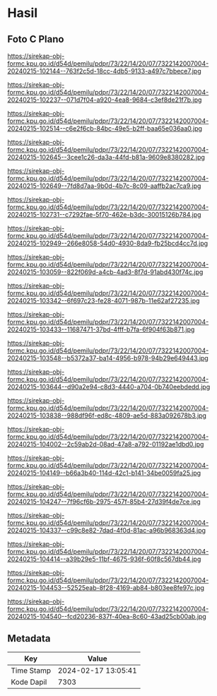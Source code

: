 # Hasil

## Foto C Plano

https://sirekap-obj-formc.kpu.go.id/d54d/pemilu/pdpr/73/22/14/20/07/7322142007004-20240215-102144--763f2c5d-18cc-4db5-9133-a497c7bbece7.jpg

https://sirekap-obj-formc.kpu.go.id/d54d/pemilu/pdpr/73/22/14/20/07/7322142007004-20240215-102237--071d7f04-a920-4ea8-9684-c3ef8de21f7b.jpg

https://sirekap-obj-formc.kpu.go.id/d54d/pemilu/pdpr/73/22/14/20/07/7322142007004-20240215-102514--c6e2f6cb-84bc-49e5-b2ff-baa65e036aa0.jpg

https://sirekap-obj-formc.kpu.go.id/d54d/pemilu/pdpr/73/22/14/20/07/7322142007004-20240215-102645--3cee1c26-da3a-44fd-b81a-9609e8380282.jpg

https://sirekap-obj-formc.kpu.go.id/d54d/pemilu/pdpr/73/22/14/20/07/7322142007004-20240215-102649--7fd8d7aa-9b0d-4b7c-8c09-aaffb2ac7ca9.jpg

https://sirekap-obj-formc.kpu.go.id/d54d/pemilu/pdpr/73/22/14/20/07/7322142007004-20240215-102731--c7292fae-5f70-462e-b3dc-30015126b784.jpg

https://sirekap-obj-formc.kpu.go.id/d54d/pemilu/pdpr/73/22/14/20/07/7322142007004-20240215-102949--266e8058-54d0-4930-8da9-fb25bcd4cc7d.jpg

https://sirekap-obj-formc.kpu.go.id/d54d/pemilu/pdpr/73/22/14/20/07/7322142007004-20240215-103059--822f069d-a4cb-4ad3-8f7d-91abd430f74c.jpg

https://sirekap-obj-formc.kpu.go.id/d54d/pemilu/pdpr/73/22/14/20/07/7322142007004-20240215-103342--6f697c23-fe28-4071-987b-11e62af27235.jpg

https://sirekap-obj-formc.kpu.go.id/d54d/pemilu/pdpr/73/22/14/20/07/7322142007004-20240215-103433--11687471-37bd-4fff-b7fa-6f904f63b871.jpg

https://sirekap-obj-formc.kpu.go.id/d54d/pemilu/pdpr/73/22/14/20/07/7322142007004-20240215-103548--b5372a37-ba14-4956-b978-94b29e649443.jpg

https://sirekap-obj-formc.kpu.go.id/d54d/pemilu/pdpr/73/22/14/20/07/7322142007004-20240215-103644--d90a2e94-c8d3-4440-a704-0b740eebdedd.jpg

https://sirekap-obj-formc.kpu.go.id/d54d/pemilu/pdpr/73/22/14/20/07/7322142007004-20240215-103838--988df96f-ed8c-4809-ae5d-883a092678b3.jpg

https://sirekap-obj-formc.kpu.go.id/d54d/pemilu/pdpr/73/22/14/20/07/7322142007004-20240215-104002--2c59ab2d-08ad-47a8-a792-01192ae1dbd0.jpg

https://sirekap-obj-formc.kpu.go.id/d54d/pemilu/pdpr/73/22/14/20/07/7322142007004-20240215-104149--b66a3b40-114d-42c1-b141-34be0059fa25.jpg

https://sirekap-obj-formc.kpu.go.id/d54d/pemilu/pdpr/73/22/14/20/07/7322142007004-20240215-104247--7f96cf6b-2975-457f-85b4-27d39f4de7ce.jpg

https://sirekap-obj-formc.kpu.go.id/d54d/pemilu/pdpr/73/22/14/20/07/7322142007004-20240215-104337--c99c8e82-7dad-4f0d-81ac-a96b968363d4.jpg

https://sirekap-obj-formc.kpu.go.id/d54d/pemilu/pdpr/73/22/14/20/07/7322142007004-20240215-104414--a39b29e5-11bf-4675-936f-60f8c567db44.jpg

https://sirekap-obj-formc.kpu.go.id/d54d/pemilu/pdpr/73/22/14/20/07/7322142007004-20240215-104453--52525eab-8f28-4169-ab84-b803ee8fe97c.jpg

https://sirekap-obj-formc.kpu.go.id/d54d/pemilu/pdpr/73/22/14/20/07/7322142007004-20240215-104540--fcd20236-837f-40ea-8c60-43ad25cb00ab.jpg


## Metadata

| Key        | Value               |
| ---------- | ------------------- |
| Time Stamp | 2024-02-17 13:05:41 |
| Kode Dapil | 7303                |



